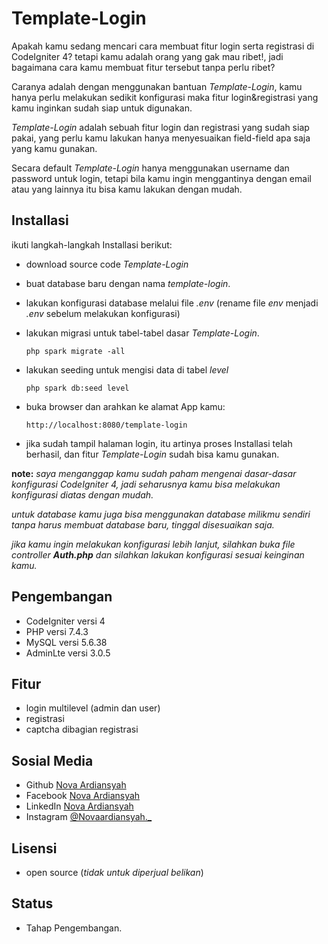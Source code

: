 # Template-Login
Apakah kamu sedang mencari cara membuat fitur login serta registrasi di CodeIgniter 4? tetapi kamu adalah orang yang gak mau ribet!, jadi bagaimana cara kamu membuat fitur tersebut tanpa perlu ribet?

Caranya adalah dengan menggunakan bantuan _Template-Login_, kamu hanya perlu melakukan sedikit konfigurasi maka fitur login&registrasi yang kamu inginkan sudah siap untuk digunakan.

_Template-Login_ adalah sebuah fitur login dan registrasi yang sudah siap pakai, yang perlu kamu lakukan hanya menyesuaikan field-field apa saja yang kamu gunakan.

Secara default _Template-Login_ hanya menggunakan username dan password untuk login, tetapi bila kamu ingin menggantinya dengan email atau yang lainnya itu bisa kamu lakukan dengan mudah.

## Installasi
ikuti langkah-langkah Installasi berikut:

- download source code _Template-Login_
- buat database baru dengan nama _template-login_.
- lakukan konfigurasi database melalui file _.env_ (rename file _env_ menjadi _.env_ sebelum melakukan konfigurasi)
- lakukan migrasi untuk tabel-tabel dasar _Template-Login_.

  `php spark migrate -all`

- lakukan seeding untuk mengisi data di tabel _level_

  `php spark db:seed level`

- buka browser dan arahkan ke alamat App kamu:
  
  `http://localhost:8080/template-login`

- jika sudah tampil halaman login, itu artinya proses Installasi telah berhasil, dan fitur _Template-Login_ sudah bisa kamu gunakan.

__note:__ _saya menganggap kamu sudah paham mengenai dasar-dasar konfigurasi CodeIgniter 4, jadi seharusnya kamu bisa melakukan konfigurasi diatas dengan mudah._

_untuk database kamu juga bisa menggunakan database milikmu sendiri tanpa harus membuat database baru, tinggal disesuaikan saja._

_jika kamu ingin melakukan konfigurasi lebih lanjut, silahkan buka file controller **Auth.php** dan silahkan lakukan konfigurasi sesuai keinginan kamu._

## Pengembangan
- CodeIgniter versi 4
- PHP versi 7.4.3
- MySQL versi 5.6.38
- AdminLte versi 3.0.5

## Fitur
- login multilevel (admin dan user)
- registrasi
- captcha dibagian registrasi

## Sosial Media
- Github [Nova Ardiansyah](https://github.com/novaardiansyah1)
- Facebook [Nova Ardiansyah](https://facebook.com/nova981)
- LinkedIn [Nova Ardiansyah](https://linkedin.com/mwlite/in/novaardiansyah)
- Instagram [@Novaardiansyah._](https://www.instagram.com/novaardiansyah._)

## Lisensi
- open source (_tidak untuk diperjual belikan_)

## Status
- Tahap Pengembangan.